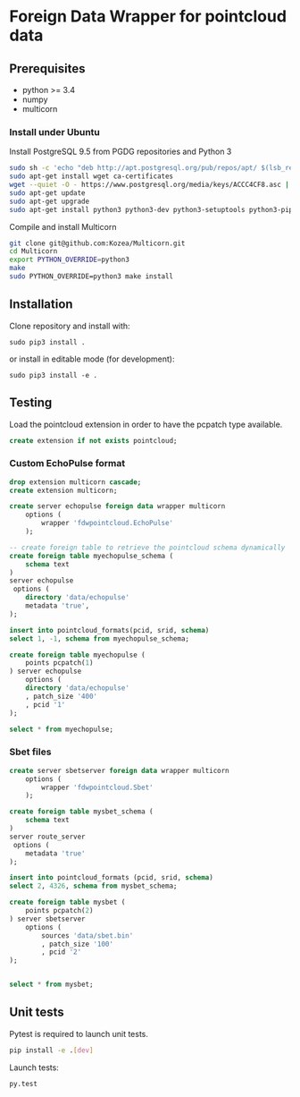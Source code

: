 # Foreign Data Wrapper for pointcloud data

## Prerequisites

- python >= 3.4
- numpy
- multicorn

### Install under Ubuntu

Install PostgreSQL 9.5 from PGDG repositories and Python 3
```sh
sudo sh -c 'echo "deb http://apt.postgresql.org/pub/repos/apt/ $(lsb_release -cs)-pgdg main" > /etc/apt/sources.list.d/pgdg.list'
sudo apt-get install wget ca-certificates
wget --quiet -O - https://www.postgresql.org/media/keys/ACCC4CF8.asc | sudo apt-key add -
sudo apt-get update
sudo apt-get upgrade
sudo apt-get install python3 python3-dev python3-setuptools python3-pip postgresql-9.5 postgresql-server-dev-9.5 python3-numpy
```

Compile and install Multicorn
```sh
git clone git@github.com:Kozea/Multicorn.git
cd Multicorn
export PYTHON_OVERRIDE=python3
make
sudo PYTHON_OVERRIDE=python3 make install
```

## Installation

Clone repository and install with:

	sudo pip3 install .

or install in editable mode (for development):

	sudo pip3 install -e .

## Testing

Load the pointcloud extension in order to have the pcpatch type available.

```sql
create extension if not exists pointcloud;
```

### Custom EchoPulse format

```sql
drop extension multicorn cascade;
create extension multicorn;

create server echopulse foreign data wrapper multicorn
    options (
        wrapper 'fdwpointcloud.EchoPulse'
    );

-- create foreign table to retrieve the pointcloud schema dynamically
create foreign table myechopulse_schema (
    schema text
)
server echopulse
 options (
    directory 'data/echopulse'
    metadata 'true',
);

insert into pointcloud_formats(pcid, srid, schema)
select 1, -1, schema from myechopulse_schema;

create foreign table myechopulse (
    points pcpatch(1)
) server echopulse
    options (
    directory 'data/echopulse'
    , patch_size '400'
    , pcid '1'
);

select * from myechopulse;
```

### Sbet files

```sql
create server sbetserver foreign data wrapper multicorn
    options (
        wrapper 'fdwpointcloud.Sbet'
    );

create foreign table mysbet_schema (
    schema text
)
server route_server
 options (
    metadata 'true'
);

insert into pointcloud_formats (pcid, srid, schema)
select 2, 4326, schema from mysbet_schema;

create foreign table mysbet (
    points pcpatch(2)
) server sbetserver
    options (
        sources 'data/sbet.bin'
        , patch_size '100'
        , pcid '2'
);


select * from mysbet;

```


## Unit tests

Pytest is required to launch unit tests.

```bash
pip install -e .[dev]
```

Launch tests:

```bash
py.test
```

